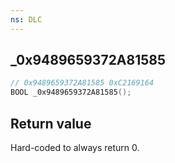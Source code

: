 ```yaml
---
ns: DLC
---
```

## _0x9489659372A81585

```c
// 0x9489659372A81585 0xC2169164
BOOL _0x9489659372A81585();
```

## Return value
Hard-coded to always return 0.